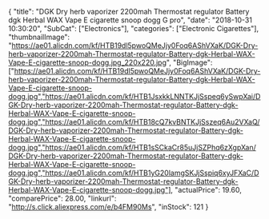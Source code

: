 {
	"title": "DGK Dry herb vaporizer 2200mah Thermostat regulator Battery dgk Herbal WAX Vape E cigarette snoop dogg G pro",
	"date": "2018-10-31 10:30:20",
	"SubCat": ["Electronics"],
	"categories": ["Electronic Cigarettes"],
	"thumbnailImage": "https://ae01.alicdn.com/kf/HTB19dl5pwoQMeJjy0Foq6AShVXaK/DGK-Dry-herb-vaporizer-2200mah-Thermostat-regulator-Battery-dgk-Herbal-WAX-Vape-E-cigarette-snoop-dogg.jpg_220x220.jpg",
	"BigImage": ["https://ae01.alicdn.com/kf/HTB19dl5pwoQMeJjy0Foq6AShVXaK/DGK-Dry-herb-vaporizer-2200mah-Thermostat-regulator-Battery-dgk-Herbal-WAX-Vape-E-cigarette-snoop-dogg.jpg","https://ae01.alicdn.com/kf/HTB1JsxkkLNNTKJjSspeq6ySwpXai/DGK-Dry-herb-vaporizer-2200mah-Thermostat-regulator-Battery-dgk-Herbal-WAX-Vape-E-cigarette-snoop-dogg.jpg","https://ae01.alicdn.com/kf/HTB18cQ7kvBNTKJjSszeq6Au2VXaQ/DGK-Dry-herb-vaporizer-2200mah-Thermostat-regulator-Battery-dgk-Herbal-WAX-Vape-E-cigarette-snoop-dogg.jpg","https://ae01.alicdn.com/kf/HTB1sSCkaCr85uJjSZPhq6zXgpXan/DGK-Dry-herb-vaporizer-2200mah-Thermostat-regulator-Battery-dgk-Herbal-WAX-Vape-E-cigarette-snoop-dogg.jpg","https://ae01.alicdn.com/kf/HTB1yG20lamgSKJjSspiq6xyJFXaC/DGK-Dry-herb-vaporizer-2200mah-Thermostat-regulator-Battery-dgk-Herbal-WAX-Vape-E-cigarette-snoop-dogg.jpg"],
	"actualPrice": 19.60,
	"comparePrice": 28.00,
	"linkurl": "http://s.click.aliexpress.com/e/b4FM90Ms",
	"inStock": 121
}

